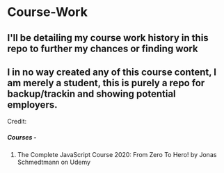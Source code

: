 # Course-Work
I'll be detailing my course work history in this repo to further my chances or finding work
---
I in no way created any of this course content, I am merely a student, this is purely a repo for backup/trackin and showing potential employers.
---
Credit:

##### Courses - 
1. The Complete JavaScript Course 2020: From Zero To Hero! by Jonas Schmedtmann on Udemy
